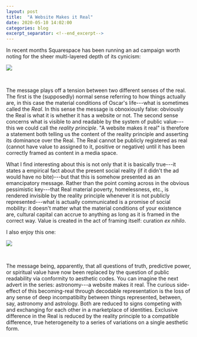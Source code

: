 ```yaml
---
layout: post
title:  "A Website Makes it Real"
date: 2020-05-10 14:02:00
categories: blog
excerpt_separator: <!--end_excerpt-->
---
```


In recent months Squarespace has been running an ad campaign worth noting for the sheer multi-layered depth of its cynicism:

<!--end_excerpt-->

![]({{site.baseurl}}/assets/img/blog/sq-trash-art.jpg)

<br />

The message plays off a tension between two different senses of the real. The first is the (supposedly) normal sense referring to how things actually are, in this case the material conditions of Oscar's life---what is sometimes called the _Real_. In this sense the message is obnoxiously false: obviously the Real is what it is whether it has a website or not. The second sense concerns what is visible to and readable by the system of public value---this we could call the _reality principle_. "A website makes it real" is therefore a statement both telling us the content of the reality principle and asserting its dominance over the Real. The Real cannot be publicly registered as real (cannot have value to assigned to it, positive or negative) until it has been correctly framed as content in a media space.

What I find interesting about this is not only that it is basically true---it states a empirical fact about the present social reality (if it didn't the ad would have no bite)---but that this is somehow presented as an emancipatory message. Rather than the point coming across in the obvious pessimistic key---that Real material poverty, homelessness, etc., is rendered invisible by the reality principle whenever it is not publicly represented---what is actually communicated is a promise of social mobility: it doesn't matter what the material conditions of your existence are, cultural capital can accrue to anything as long as it is framed in the correct way. Value is created in the act of framing itself: curation _ex nihilo_.

I also enjoy this one:

![]({{site.baseurl}}/assets/img/blog/sq-astrology.jpg)

<br />

The message being, apparently, that all questions of truth, predictive power, or spiritual value have now been replaced by the question of public readability via conformity to aesthetic codes. You can imagine the next advert in the series: astronomy---a website makes it real. The curious side-effect of this becoming-real through decodable representation is the loss of any sense of deep incompatibilty between things represented, between, say, astronomy and astrology. Both are reduced to signs competing with and exchanging for each other in a marketplace of identities. Exclusive difference in the Real is reduced by the reality principle to a compatible difference, true heterogeneity to a series of variations on a single aesthetic form.
